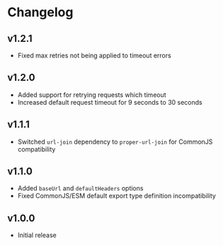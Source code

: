# Changelog

## v1.2.1

- Fixed max retries not being applied to timeout errors

## v1.2.0

- Added support for retrying requests which timeout
- Increased default request timeout for 9 seconds to 30 seconds

## v1.1.1

- Switched `url-join` dependency to `proper-url-join` for CommonJS compatibility

## v1.1.0

- Added `baseUrl` and `defaultHeaders` options
- Fixed CommonJS/ESM default export type definition incompatibility

## v1.0.0

- Initial release
